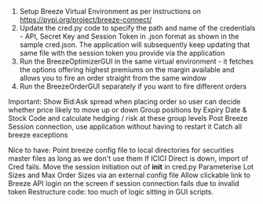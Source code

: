 1. Setup Breeze Virtual Environment as per instructions on https://pypi.org/project/breeze-connect/
2. Update the cred.py code to specify the path and name of the credentials - API, Secret Key and Session Token in .json format as shown in the sample cred.json. The application will subsequently keep updating that same file with the session token you provide via the application
3. Run the BreezeOptimizerGUI in the same virtual environment - it fetches the options offering highest premiums on the margin available and allows you to fire an order straight from the same window
4. Run the BreezeOrderGUI separately if you want to fire different orders


Important:
Show Bid:Ask spread when placing order so user can decide whether price likely to move up or down
Group positions by Expiry Date & Stock Code and calculate hedging / risk at these group levels
Post Breeze Session connection, use application without having to restart it
Catch all breeze exceptions

Nice to have:
Point breeze config file to local directories for securities master files as long as we don't use them
If ICICI Direct is down, import of Cred fails. Move the session initiation out of __init__ in cred.py
Parameterise Lot Sizes and Max Order Sizes via an external config file
Allow clickable link to Breeze API login on the screen if session connection fails due to invalid token
Restructure code: too much of logic sitting in GUI scripts.
